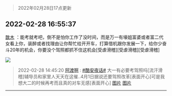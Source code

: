 > 2022年02月28日17点更新
<link rel="stylesheet" href="https://cdn.jsdelivr.net/gh/taotie6/sampleJSON@main/css/photo_show.css">
<meta name="referrer" content="no-referrer" />


 ## 2022-02-28 16:55:37 

 [㪚木](https://www.coolapk.com/feed/33888834?shareKey=NzY3ZTYxNGIzNDM2NjIxYzhlZmU~) ：能考就考吧，倒不是怕你工作了没时间，而是万一有壕姐富婆或者富二代女看上你，装醉或者找理由让你帮忙给开开车，打算借机跟你发展一下，给你少奋斗20年的机会，你要没个驾照都抓不住这机会[受虐滑稽][受虐滑稽][受虐滑稽] 

<div class="album">
<img class="img-item" src="http://image.coolapk.com/feed/2020/0606/14/1081091_72ef0177_5647_2244@350x196.gif" />
</div>

> 2022-02-28 14:45:20 
> [阿渡啊](https://www.coolapk.com/feed/33885766?shareKey=ZTJkMWM1MDU1NzFmNjIxYzhlZmU~) : <a class="feed-link-tag" href="/t/酷安夜话?type=0">#酷安夜话#</a> 大一有必要考驾照吗[流汗滑稽]辅导员和家里人天天在这催..4月1日据说还要驾照改革[表面开心]可是我想大二的时候再考而且真的对车无感[表面开心] 
[图片](http://image.coolapk.com/feed/2022/0228/14/10740990_04d5a23b_0719_2337_850@1440x1954.jpeg)
[图片](http://image.coolapk.com/feed/2019/1209/19/491316_ca3a0dbb_0749_2795@80x102.jpeg)

 ------- 

